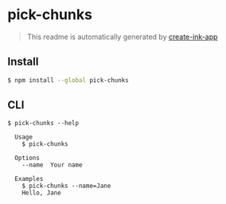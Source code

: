 # pick-chunks

> This readme is automatically generated by [create-ink-app](https://github.com/vadimdemedes/create-ink-app)


## Install

```bash
$ npm install --global pick-chunks
```


## CLI

```
$ pick-chunks --help

  Usage
    $ pick-chunks

  Options
    --name  Your name

  Examples
    $ pick-chunks --name=Jane
    Hello, Jane
```
